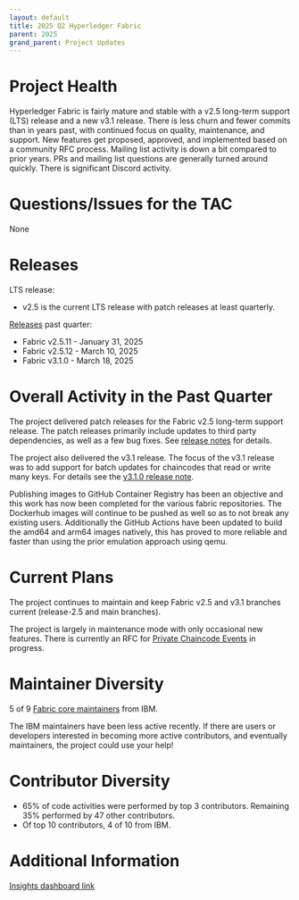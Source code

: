 ```yaml
---
layout: default
title: 2025 Q2 Hyperledger Fabric
parent: 2025
grand_parent: Project Updates
---
```


# Project Health

Hyperledger Fabric is fairly mature and stable with a v2.5 long-term support (LTS) release and a new v3.1 release.
There is less churn and fewer commits than in years past, with continued focus on quality, maintenance, and support.
New features get proposed, approved, and implemented based on a community RFC process.
Mailing list activity is down a bit compared to prior years.
PRs and mailing list questions are generally turned around quickly.
There is significant Discord activity.

# Questions/Issues for the TAC

None

# Releases

LTS release:
- v2.5 is the current LTS release with patch releases at least quarterly.

[Releases](https://github.com/hyperledger/fabric/releases) past quarter:
- Fabric v2.5.11 - January 31, 2025
- Fabric v2.5.12 - March 10, 2025
- Fabric v3.1.0 - March 18, 2025

# Overall Activity in the Past Quarter

The project delivered patch releases for the Fabric v2.5 long-term support release. The patch releases primarily include updates to third party dependencies, as well as a few bug fixes. See [release notes](https://github.com/hyperledger/fabric/releases) for details.

The project also delivered the v3.1 release. The focus of the v3.1 release was to add support for batch updates for chaincodes that read or write many keys. For details see the [v3.1.0 release note](https://github.com/hyperledger/fabric/releases/tag/v3.1.0).

Publishing images to GitHub Container Registry has been an objective and this work has now been completed for the various fabric repositories. The Dockerhub images will continue to be pushed as well so as to not break any existing users. Additionally the GitHub Actions have been updated to build the amd64 and arm64 images natively, this has proved to more reliable and faster than using the prior emulation approach using qemu.

# Current Plans

The project continues to maintain and keep Fabric v2.5 and v3.1 branches current (release-2.5 and main branches).

The project is largely in maintenance mode with only occasional new features. There is currently an RFC for [Private Chaincode Events](https://github.com/hyperledger/fabric-rfcs/pull/62) in progress. 

# Maintainer Diversity

5 of 9 [Fabric core maintainers](https://github.com/hyperledger/fabric/blob/main/MAINTAINERS.md) from IBM.

The IBM maintainers have been less active recently. If there are users or developers interested in becoming more active contributors, and eventually maintainers, the project could use your help!

# Contributor Diversity

- 65% of code activities were performed by top 3 contributors. Remaining 35% performed by 47 other contributors.
- Of top 10 contributors, 4 of 10 from IBM.

# Additional Information

[Insights dashboard link](https://insights.lfx.linuxfoundation.org/foundation/lf-decentralized-trust/overview/github?project=fabric&routedFrom=Github&bestPractice=false&repository=all&dateFilters=Last%20Quarter&dateRange=2025-01-01%20to%202025-03-31&compare=PP&granularity=week&hideBots=true)
